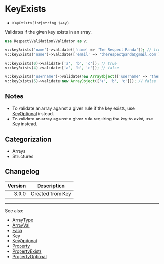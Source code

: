 # KeyExists

- `KeyExists(int|string $key)`

Validates if the given key exists in an array.

```php
use Respect\Validation\Validator as v;

v::keyExists('name')->validate(['name' => 'The Respect Panda']); // true
v::keyExists('name')->validate(['email' => 'therespectpanda@gmail.com']); // false

v::keyExists(0)->validate(['a', 'b', 'c']); // true
v::keyExists(4)->validate(['a', 'b', 'c']); // false

v::keyExists('username')->validate(new ArrayObject(['username' => 'therespectpanda'])); // true
v::keyExists(5)->validate(new ArrayObject(['a', 'b', 'c'])); // false
```

## Notes

* To validate an array against a given rule if the key exists, use [KeyOptional](KeyOptional.md) instead.
* To validate an array against a given rule requiring the key to exist, use [Key](Key.md) instead.

## Categorization

- Arrays
- Structures

## Changelog

| Version | Description                |
| ------: |----------------------------|
|   3.0.0 | Created from [Key](Key.md) |

***
See also:

- [ArrayType](ArrayType.md)
- [ArrayVal](ArrayVal.md)
- [Each](Each.md)
- [Key](Key.md)
- [KeyOptional](KeyOptional.md)
- [Property](Property.md)
- [PropertyExists](PropertyExists.md)
- [PropertyOptional](PropertyOptional.md)
